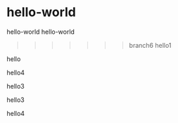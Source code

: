 # hello-world

hello-world
hello-world
>>>>>>> branch6
hello1

hello

hello4

hello3

hello3

hello4

